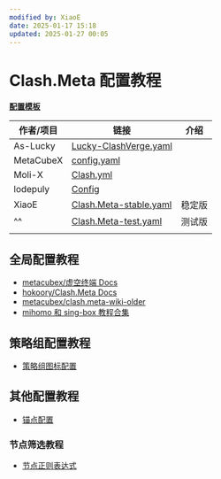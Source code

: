 ```yaml
---
modified by: XiaoE
date: 2025-01-17 15:18
updated: 2025-01-27 00:05
---
```

# Clash.Meta 配置教程

[**配置模板**](https://github.com/LaolunsiG/XiaoE_PCR/tree/main/Config_File/Clash.Meta/Config)

| 作者/项目     | 链接                                                                                                                                      | 介绍  |
| --------- | --------------------------------------------------------------------------------------------------------------------------------------- | --- |
| As-Lucky  | [Lucky-ClashVerge.yaml](https://raw.githubusercontent.com/As-Lucky/Lucky/main/Lucky-ClashVerge.yaml)                                    |     |
| MetaCubeX | [config.yaml](https://github.com/MetaCubeX/mihomo/blob/Meta/docs/config.yaml)                                                           |     |
| Moli-X    | [Clash.yml](https://github.com/Moli-X/Resources/raw/main/Clash/Clash.yml)                                                               |     |
| lodepuly  | [Config](https://gitlab.com/lodepuly/vpn_tool/-/tree/master/Tool/Clash/Config)                                                          |     |
| XiaoE     | [Clash.Meta-stable.yaml](https://raw.githubusercontent.com/LaolunsiG/PCR/refs/heads/main/Config_File/Clash.Meta/Clash.Meta-stable.yaml) | 稳定版 |
| ^^        | [Clash.Meta-test.yaml](https://raw.githubusercontent.com/LaolunsiG/PCR/refs/heads/main/Config_File/Clash.Meta/Clash.Meta-test.yaml)     | 测试版 |
|           |                                                                                                                                         |     |

## 全局配置教程
- [metacubex/虚空终端 Docs](https://wiki.metacubex.one/)
- [hokoory/Clash.Meta Docs](https://hokoory.github.io/clash-mate-doc/)
- [metacubex/clash.meta-wiki-older](https://clash-meta.gitbook.io/clash.meta-wiki-older)
- [mihomo 和 sing-box 教程合集](https://proxy-tutorials.dustinwin.top/)

## 策略组配置教程
- [策略组图标配置](https://github.com/LaolunsiG/PCR/blob/main/Agency_Wiki/%E4%BB%A3%E7%90%86%E5%B7%A5%E5%85%B7%E9%85%8D%E7%BD%AE%E6%95%99%E7%A8%8B/Clash.Meta%20%E9%85%8D%E7%BD%AE%E6%95%99%E7%A8%8B/%E4%BB%A3%E7%90%86%E7%BB%84%E5%9B%BE%E6%A0%87%E9%85%8D%E7%BD%AE.md)

## 其他配置教程
- [锚点配置](https://github.com/LaolunsiG/PCR/blob/main/Agency_Wiki/%E4%BB%A3%E7%90%86%E5%B7%A5%E5%85%B7%E9%85%8D%E7%BD%AE%E6%95%99%E7%A8%8B/Clash.Meta%20%E9%85%8D%E7%BD%AE%E6%95%99%E7%A8%8B/%E9%94%9A%E7%82%B9%E9%85%8D%E7%BD%AE.md)

### 节点筛选教程
- [节点正则表达式](https://github.com/LaolunsiG/PCR/blob/main/Agency_Wiki/%E8%8A%82%E7%82%B9%E7%9A%84%E6%AD%A3%E5%88%99%E8%A1%A8%E8%BE%BE%E5%BC%8F.md)